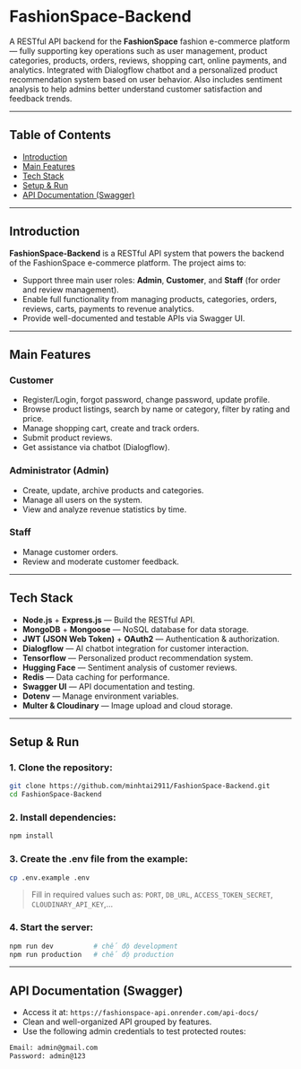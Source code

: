 # FashionSpace-Backend

A RESTful API backend for the **FashionSpace** fashion e-commerce platform — fully supporting key operations such as user management, product categories, products, orders, reviews, shopping cart, online payments, and analytics. Integrated with Dialogflow chatbot and a personalized product recommendation system based on user behavior. Also includes sentiment analysis to help admins better understand customer satisfaction and feedback trends.

---

## Table of Contents

* [Introduction](#introduction)
* [Main Features](#main-features)
* [Tech Stack](#tech-stack)
* [Setup & Run](#setup--run)
* [API Documentation (Swagger)](#api-documentation-swagger)

---

## Introduction

**FashionSpace‑Backend** is a RESTful API system that powers the backend of the FashionSpace e-commerce platform. The project aims to:

* Support three main user roles: **Admin**, **Customer**, and **Staff** (for order and review management).
* Enable full functionality from managing products, categories, orders, reviews, carts, payments to revenue analytics.
* Provide well-documented and testable APIs via Swagger UI.

---

## Main Features

### Customer

* Register/Login, forgot password, change password, update profile.
* Browse product listings, search by name or category, filter by rating and price.
* Manage shopping cart, create and track orders.
* Submit product reviews.
* Get assistance via chatbot (Dialogflow).

### Administrator (Admin)

* Create, update, archive products and categories.
* Manage all users on the system.
* View and analyze revenue statistics by time.

### Staff

* Manage customer orders.
* Review and moderate customer feedback.

---

## Tech Stack

* **Node.js** + **Express.js** — Build the RESTful API.
* **MongoDB** + **Mongoose** — NoSQL database for data storage.
* **JWT (JSON Web Token)** + **OAuth2** — Authentication & authorization.
* **Dialogflow** — AI chatbot integration for customer interaction.
* **Tensorflow** — Personalized product recommendation system.
* **Hugging Face** — Sentiment analysis of customer reviews.
* **Redis** — Data caching for performance.
* **Swagger UI** — API documentation and testing.
* **Dotenv** — Manage environment variables.
* **Multer & Cloudinary** — Image upload and cloud storage.

---

## Setup & Run

### 1. Clone the repository:

```bash
git clone https://github.com/minhtai2911/FashionSpace-Backend.git
cd FashionSpace-Backend
```

### 2. Install dependencies:

```bash
npm install
```

### 3. Create the .env file from the example:

```bash
cp .env.example .env
```

> Fill in required values such as: `PORT`, `DB_URL`, `ACCESS_TOKEN_SECRET`, `CLOUDINARY_API_KEY`,...

### 4. Start the server:

```bash
npm run dev          # chế độ development
npm run production   # chế độ production
```

---

## API Documentation (Swagger)

* Access it at: `https://fashionspace-api.onrender.com/api-docs/`
* Clean and well-organized API grouped by features.
* Use the following admin credentials to test protected routes:

```bash
Email: admin@gmail.com
Password: admin@123
```


